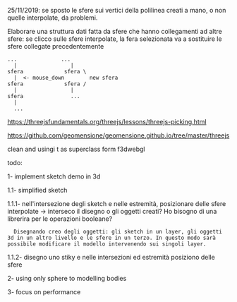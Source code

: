 25/11/2019: se sposto le sfere sui vertici della polilinea creati a mano, o non quelle interpolate, da problemi.

Elaborare una struttura dati fatta da sfere che hanno collegamenti ad altre sfere: se clicco sulle sfere interpolate, la fera selezionata va a sostituire le sfere collegate precedentemente
```
...              ...
  |                 |
sfera             sfera \
  |  <- mouse_down        new sfera
sfera             sfera /
  |                 |
sfera               ...
  |
  ...
```

https://threejsfundamentals.org/threejs/lessons/threejs-picking.html


https://github.com/geomensione/geomensione.github.io/tree/master/threejs

clean and usingi t as superclass form f3dwebgl

todo:

1- implement sketch demo in 3d
  
  1.1- simplified sketch
  
   1.1.1- nell'intersezione degli sketch e nelle estremità, posizionare delle sfere interpolate -> interseco il disegno o gli oggetti creati? Ho bisogno di una librerira per le operazioni booleane?
      
      Disegnando creo degli oggetti: gli sketch in un layer, gli oggetti 3d in un altro livello e le sfere in un terzo. In questo modo sarà possibile modificare il modello intervenendo sui singoli layer.
     
   1.1.2- disegno uno stiky e nelle intersezioni ed estremità posiziono delle sfere

2- using only sphere to modelling bodies

3- focus on performance
